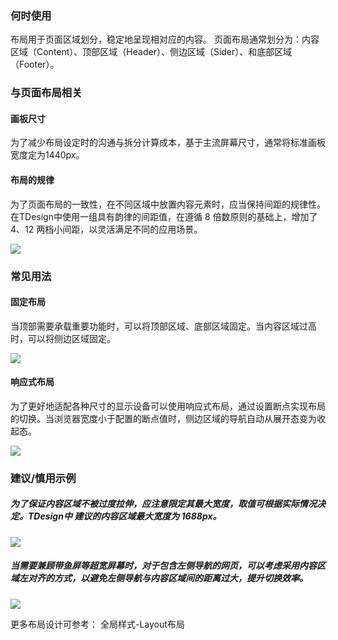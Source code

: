 


### 何时使用

布局用于页面区域划分，稳定地呈现相对应的内容。
页面布局通常划分为：内容区域（Content）、顶部区域（Header）、侧边区域（Sider）、和底部区域（Footer）。

### 与页面布局相关

#### 画板尺寸

为了减少布局设定时的沟通与拆分计算成本，基于主流屏幕尺寸，通常将标准画板宽度定为1440px。

#### 布局的规律

为了页面布局的一致性，在不同区域中放置内容元素时，应当保持间距的规律性。在TDesign中使用一组具有韵律的间距值，在遵循 8 倍数原则的基础上，增加了 4、12 两档小间距，以灵活满足不同的应用场景。

<img src="https://oteam-tdesign-1258344706.cos.ap-guangzhou.myqcloud.com/site/design/layout1.png" />

### 常见用法

#### 固定布局

当顶部需要承载重要功能时，可以将顶部区域、底部区域固定。当内容区域过高时，可以将侧边区域固定。

<img src="https://oteam-tdesign-1258344706.cos.ap-guangzhou.myqcloud.com/site/design/layout2.png" />

#### 响应式布局

为了更好地适配各种尺寸的显示设备可以使用响应式布局，通过设置断点实现布局的切换。当浏览器宽度小于配置的断点值时，侧边区域的导航自动从展开态变为收起态。

<img src="https://oteam-tdesign-1258344706.cos.ap-guangzhou.myqcloud.com/site/design/layout3.png" />

### 建议/慎用示例

##### 为了保证内容区域不被过度拉伸，应注意限定其最大宽度，取值可根据实际情况决定。TDesign中 建议的内容区域最大宽度为 1688px。

<img src="https://oteam-tdesign-1258344706.cos.ap-guangzhou.myqcloud.com/site/design/layout4.png" />

##### 当需要兼顾带鱼屏等超宽屏幕时，对于包含左侧导航的网页，可以考虑采用内容区域左对齐的方式，以避免左侧导航与内容区域间的距离过大，提升切换效率。

<img src="https://oteam-tdesign-1258344706.cos.ap-guangzhou.myqcloud.com/site/design/layout5.png" />

更多布局设计可参考： 全局样式-Layout布局
